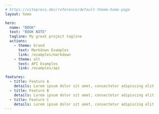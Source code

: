 ```yaml
---
# https://vitepress.dev/reference/default-theme-home-page
layout: home

hero:
  name: "BOOK"
  text: "BOOK NOTE"
  tagline: My great project tagline
  actions:
    - theme: brand
      text: Markdown Examples
      link: /examples/markdown
    - theme: alt
      text: API Examples
      link: /examples/api

features:
  - title: Feature A
    details: Lorem ipsum dolor sit amet, consectetur adipiscing elit
  - title: Feature B
    details: Lorem ipsum dolor sit amet, consectetur adipiscing elit
  - title: Feature C
    details: Lorem ipsum dolor sit amet, consectetur adipiscing elit
---
```


